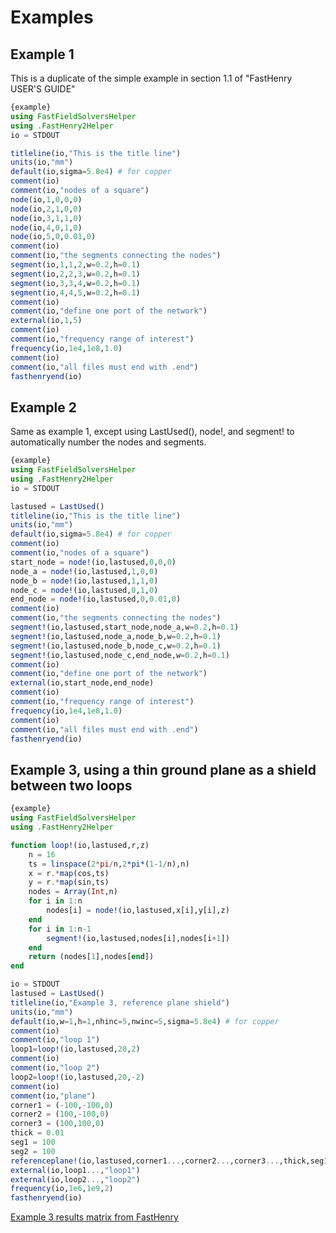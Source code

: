 # Examples

## Example 1
This is a duplicate of the simple example in section 1.1 of "FastHenry USER'S GUIDE"

```julia
{example}
using FastFieldSolversHelper
using .FastHenry2Helper
io = STDOUT

titleline(io,"This is the title line")
units(io,"mm")
default(io,sigma=5.8e4) # for copper
comment(io)
comment(io,"nodes of a square")
node(io,1,0,0,0)
node(io,2,1,0,0)
node(io,3,1,1,0)
node(io,4,0,1,0)
node(io,5,0,0.01,0)
comment(io)
comment(io,"the segments connecting the nodes")
segment(io,1,1,2,w=0.2,h=0.1)
segment(io,2,2,3,w=0.2,h=0.1)
segment(io,3,3,4,w=0.2,h=0.1)
segment(io,4,4,5,w=0.2,h=0.1)
comment(io)
comment(io,"define one port of the network")
external(io,1,5)
comment(io)
comment(io,"frequency range of interest")
frequency(io,1e4,1e8,1.0)
comment(io)
comment(io,"all files must end with .end")
fasthenryend(io)
```

## Example 2
Same as example 1, except using LastUsed(), node!, and segment! to automatically number the nodes and segments.

```julia
{example}
using FastFieldSolversHelper
using .FastHenry2Helper
io = STDOUT

lastused = LastUsed()
titleline(io,"This is the title line")
units(io,"mm")
default(io,sigma=5.8e4) # for copper
comment(io)
comment(io,"nodes of a square")
start_node = node!(io,lastused,0,0,0)
node_a = node!(io,lastused,1,0,0)
node_b = node!(io,lastused,1,1,0)
node_c = node!(io,lastused,0,1,0)
end_node = node!(io,lastused,0,0.01,0)
comment(io)
comment(io,"the segments connecting the nodes")
segment!(io,lastused,start_node,node_a,w=0.2,h=0.1)
segment!(io,lastused,node_a,node_b,w=0.2,h=0.1)
segment!(io,lastused,node_b,node_c,w=0.2,h=0.1)
segment!(io,lastused,node_c,end_node,w=0.2,h=0.1)
comment(io)
comment(io,"define one port of the network")
external(io,start_node,end_node)
comment(io)
comment(io,"frequency range of interest")
frequency(io,1e4,1e8,1.0)
comment(io)
comment(io,"all files must end with .end")
fasthenryend(io)
```

## Example 3, using a thin ground plane as a shield between two loops

```julia
{example}
using FastFieldSolversHelper
using .FastHenry2Helper

function loop!(io,lastused,r,z)
    n = 16
    ts = linspace(2*pi/n,2*pi*(1-1/n),n)
    x = r.*map(cos,ts)
    y = r.*map(sin,ts)
    nodes = Array(Int,n)
    for i in 1:n
        nodes[i] = node!(io,lastused,x[i],y[i],z)
    end
    for i in 1:n-1
        segment!(io,lastused,nodes[i],nodes[i+1])
    end
    return (nodes[1],nodes[end])
end

io = STDOUT
lastused = LastUsed()
titleline(io,"Example 3, reference plane shield")
units(io,"mm")
default(io,w=1,h=1,nhinc=5,nwinc=5,sigma=5.8e4) # for copper
comment(io)
comment(io,"loop 1")
loop1=loop!(io,lastused,20,2)
comment(io)
comment(io,"loop 2")
loop2=loop!(io,lastused,20,-2)
comment(io)
comment(io,"plane")
corner1 = (-100,-100,0)
corner2 = (100,-100,0)
corner3 = (100,100,0)
thick = 0.01
seg1 = 100
seg2 = 100
referenceplane!(io,lastused,corner1...,corner2...,corner3...,thick,seg1,seg2, nhinc=10)
external(io,loop1...,"loop1")
external(io,loop2...,"loop2")
frequency(io,1e6,1e9,2)
fasthenryend(io)
```

[Example 3 results matrix from FastHenry](https://github.com/cstook/FastFieldSolversHelper.jl/blob/master/docs/src/example3_Zc.mat)

